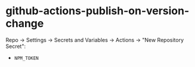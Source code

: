 # github-actions-publish-on-version-change

Repo -> Settings -> Secrets and Variables -> Actions -> "New Repository Secret":

- `NPM_TOKEN`
